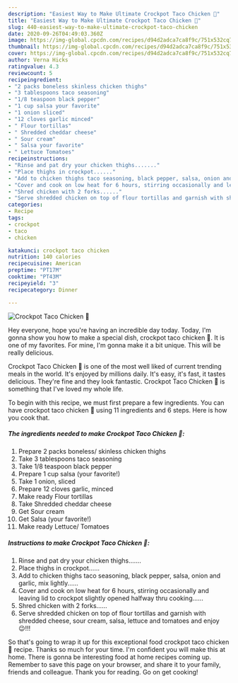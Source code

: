 ```yaml
---
description: "Easiest Way to Make Ultimate Crockpot Taco Chicken 🐔"
title: "Easiest Way to Make Ultimate Crockpot Taco Chicken 🐔"
slug: 440-easiest-way-to-make-ultimate-crockpot-taco-chicken
date: 2020-09-26T04:49:03.360Z
image: https://img-global.cpcdn.com/recipes/d94d2adca7ca8f9c/751x532cq70/crockpot-taco-chicken-🐔-recipe-main-photo.jpg
thumbnail: https://img-global.cpcdn.com/recipes/d94d2adca7ca8f9c/751x532cq70/crockpot-taco-chicken-🐔-recipe-main-photo.jpg
cover: https://img-global.cpcdn.com/recipes/d94d2adca7ca8f9c/751x532cq70/crockpot-taco-chicken-🐔-recipe-main-photo.jpg
author: Verna Hicks
ratingvalue: 4.3
reviewcount: 5
recipeingredient:
- "2 packs boneless skinless chicken thighs"
- "3 tablespoons taco seasoning"
- "1/8 teaspoon black pepper"
- "1 cup salsa your favorite"
- "1 onion sliced"
- "12 cloves garlic minced"
- " Flour tortillas"
- " Shredded cheddar cheese"
- " Sour cream"
- " Salsa your favorite"
- " Lettuce Tomatoes"
recipeinstructions:
- "Rinse and pat dry your chicken thighs......."
- "Place thighs in crockpot......"
- "Add to chicken thighs taco seasoning, black pepper, salsa, onion and garlic, mix lightly......"
- "Cover and cook on low heat for 6 hours, stirring occasionally and leaving lid to crockpot slightly opened halfway thru cooking......"
- "Shred chicken with 2 forks......"
- "Serve shredded chicken on top of flour tortillas and garnish with shredded cheese, sour cream, salsa, lettuce and tomatoes and enjoy 😉!!!"
categories:
- Recipe
tags:
- crockpot
- taco
- chicken

katakunci: crockpot taco chicken 
nutrition: 140 calories
recipecuisine: American
preptime: "PT17M"
cooktime: "PT43M"
recipeyield: "3"
recipecategory: Dinner

---
```



![Crockpot Taco Chicken 🐔](https://img-global.cpcdn.com/recipes/d94d2adca7ca8f9c/751x532cq70/crockpot-taco-chicken-🐔-recipe-main-photo.jpg)

Hey everyone, hope you're having an incredible day today. Today, I'm gonna show you how to make a special dish, crockpot taco chicken 🐔. It is one of my favorites. For mine, I'm gonna make it a bit unique. This will be really delicious.

Crockpot Taco Chicken 🐔 is one of the most well liked of current trending meals in the world. It's enjoyed by millions daily. It's easy, it's fast, it tastes delicious. They're fine and they look fantastic. Crockpot Taco Chicken 🐔 is something that I've loved my whole life.




To begin with this recipe, we must first prepare a few ingredients. You can have crockpot taco chicken 🐔 using 11 ingredients and 6 steps. Here is how you cook that.

<!--inarticleads1-->

##### The ingredients needed to make Crockpot Taco Chicken 🐔:

1. Prepare 2 packs boneless/ skinless chicken thighs
1. Take 3 tablespoons taco seasoning
1. Take 1/8 teaspoon black pepper
1. Prepare 1 cup salsa (your favorite!)
1. Take 1 onion, sliced
1. Prepare 12 cloves garlic, minced
1. Make ready  Flour tortillas
1. Take  Shredded cheddar cheese
1. Get  Sour cream
1. Get  Salsa (your favorite!)
1. Make ready  Lettuce/ Tomatoes




<!--inarticleads2-->

##### Instructions to make Crockpot Taco Chicken 🐔:

1. Rinse and pat dry your chicken thighs.......
1. Place thighs in crockpot......
1. Add to chicken thighs taco seasoning, black pepper, salsa, onion and garlic, mix lightly......
1. Cover and cook on low heat for 6 hours, stirring occasionally and leaving lid to crockpot slightly opened halfway thru cooking......
1. Shred chicken with 2 forks......
1. Serve shredded chicken on top of flour tortillas and garnish with shredded cheese, sour cream, salsa, lettuce and tomatoes and enjoy 😉!!!




So that's going to wrap it up for this exceptional food crockpot taco chicken 🐔 recipe. Thanks so much for your time. I'm confident you will make this at home. There is gonna be interesting food at home recipes coming up. Remember to save this page on your browser, and share it to your family, friends and colleague. Thank you for reading. Go on get cooking!
